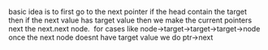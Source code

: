 basic idea is to first go to the next pointer if the head contain the target
​
then if the next value has target value then we make the current pointers next the next.next node.
​
for cases like node->target->target->target->node
​
once the next node doesnt have target value we do ptr->next